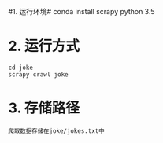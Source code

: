 #1. 运行环境#
	conda install scrapy
	python 3.5

# 2. 运行方式 #
	cd joke
	scrapy crawl joke
# 3. 存储路径 #
	爬取数据存储在joke/jokes.txt中